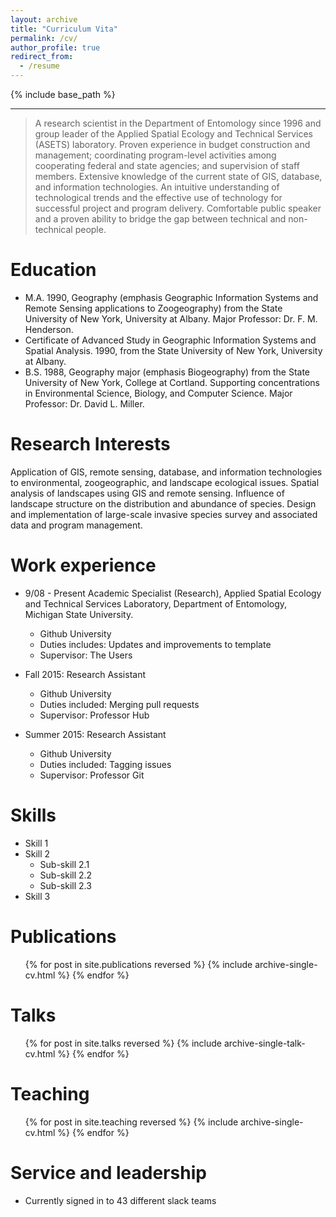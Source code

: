 ```yaml
---
layout: archive
title: "Curriculum Vita"
permalink: /cv/
author_profile: true
redirect_from:
  - /resume
---
```


{% include base_path %}

* * *

> A research scientist in the Department of Entomology since 1996 and group leader of the Applied Spatial Ecology and Technical  Services (ASETS) laboratory. Proven experience in budget construction and management; coordinating program-level activities among cooperating federal and state agencies; and supervision of staff members.  Extensive knowledge of the current state of GIS, database, and information technologies.  An intuitive understanding of technological trends and the effective use of technology for successful project and program delivery.  Comfortable public speaker and a proven ability to bridge the gap between technical and non-technical people.</p>

Education
======
* M.A. 1990, Geography (emphasis Geographic Information Systems and Remote Sensing applications to Zoogeography) from the State University of New York, University at Albany. Major Professor:  Dr. F. M. Henderson.
* Certificate of Advanced Study in Geographic Information Systems and Spatial Analysis. 1990, from the State University of New York, University at Albany.
* B.S.    1988, Geography major (emphasis Biogeography) from the State University of New York, College at Cortland. Supporting concentrations in Environmental Science, Biology, and Computer Science. Major Professor:  Dr. David L. Miller.

Research Interests
======
Application of GIS, remote sensing, database, and information technologies to environmental, zoogeographic, and landscape ecological issues. Spatial analysis of landscapes using GIS and remote sensing.  Influence of landscape structure on the distribution and abundance of species.  Design and implementation of large-scale invasive species survey and associated data and program management.

Work experience
======
* 9/08 - Present  Academic Specialist (Research), Applied Spatial Ecology and Technical Services Laboratory, Department of Entomology, Michigan State University.
  * Github University
  * Duties includes: Updates and improvements to template
  * Supervisor: The Users

* Fall 2015: Research Assistant
  * Github University
  * Duties included: Merging pull requests
  * Supervisor: Professor Hub

* Summer 2015: Research Assistant
  * Github University
  * Duties included: Tagging issues
  * Supervisor: Professor Git
  
Skills
======
* Skill 1
* Skill 2
  * Sub-skill 2.1
  * Sub-skill 2.2
  * Sub-skill 2.3
* Skill 3

Publications
======
  <ul>{% for post in site.publications reversed %}
    {% include archive-single-cv.html %}
  {% endfor %}</ul>
  
Talks
======
  <ul>{% for post in site.talks reversed %}
    {% include archive-single-talk-cv.html  %}
  {% endfor %}</ul>
  
Teaching
======
  <ul>{% for post in site.teaching reversed %}
    {% include archive-single-cv.html %}
  {% endfor %}</ul>
  
Service and leadership
======
* Currently signed in to 43 different slack teams
